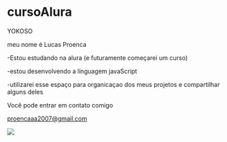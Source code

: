 # cursoAlura
YOKOSO

meu nome é Lucas Proenca


-Estou estudando na alura (e futuramente começarei um curso)

-estou desenvolvendo a linguagem javaScript

-utilizarei esse espaço para organicaçao dos meus projetos e compartilhar alguns deles


Você pode entrar em contato comigo

proencaaa2007@gmail.com


![](https://media.giphy.com/media/aDS8SjVtS3Mwo/giphy.gif)


